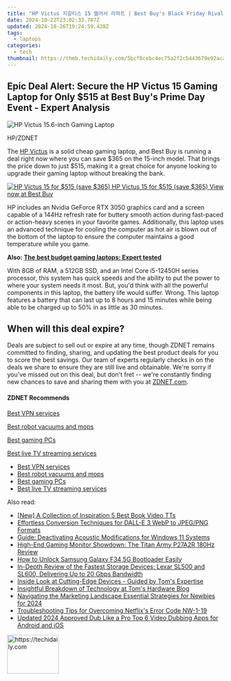```yaml
---
title: "HP Victus 지갈티스 15 웹어서 라파트 | Best Buy's Black Friday Rival: Snap Up the Gamechanger for Only $515 - Expert Analysis"
date: 2024-10-22T23:02:33.707Z
updated: 2024-10-26T19:24:59.428Z
tags:
  - laptops
categories:
  - tech
thumbnail: https://thmb.techidaily.com/5bcf8cebc4ec75a2f2c5443679e92acacca4bb84ee860e6fb058bd25619e5c79.jpg
---
```


## Epic Deal Alert: Secure the HP Victus 15 Gaming Laptop for Only $515 at Best Buy's Prime Day Event - Expert Analysis

![HP Victus 15.6-inch Gaming Laptop](https://www.zdnet.com/a/img/resize/ef908b1397d11fee9b7e33613347c20525be41f3/2024/10/09/0dab5962-0dd7-466f-9bfa-3f23921f6af1/hp-victus-laptop-3.jpg?auto=webp&width=1280)

HP/ZDNET

The [HP Victus](https://shop-links.co/link/?url=https%3A%2F%2Fwww.bestbuy.com%2Fsite%2Fhp-victus-15-6-full-hd-144hz-gaming-laptop-intel-core-i5-8gb-memory-nvidia-geforce-rtx-3050-512gb-ssd-performance-blue%2F6570600.p%3FskuId%3D6570600&publisher_slug=itechdaily19598&exclusive=1) is a solid cheap gaming laptop, and Best Buy is running a deal right now where you can save $365 on the 15-inch model. That brings the price down to just $515, making it a great choice for anyone looking to upgrade their gaming laptop without breaking the bank. 

[![HP Victus 15 for $515 (save $365)](https://www.zdnet.com/a/img/resize/e22b5a507113c6b8db54535ca800445afb72cbcb/2024/10/09/ab9dbfb7-282c-4f86-b669-063b38c9d1b2/hp-victus-laptop.jpg?auto=webp&fit=crop&height=172.5&width=294) HP Victus 15 for $515 (save $365) View now at Best Buy](https://shop-links.co/link/?url=https%3A%2F%2Fwww.bestbuy.com%2Fsite%2Fhp-victus-15-6-full-hd-144hz-gaming-laptop-intel-core-i5-8gb-memory-nvidia-geforce-rtx-3050-512gb-ssd-performance-blue%2F6570600.p%3FskuId%3D6570600&publisher_slug=itechdaily19598&exclusive=1)

HP includes an Nvidia GeForce RTX 3050 graphics card and a screen capable of a 144Hz refresh rate for buttery smooth action during fast-paced or action-heavy scenes in your favorite games. Additionally, this laptop uses an advanced technique for cooling the computer as hot air is blown out of the bottom of the laptop to ensure the computer maintains a good temperature while you game.

**Also: [The best budget gaming laptops: Expert tested](https://www.zdnet.com/article/best-budget-gaming-laptop/)** 

With 8GB of RAM, a 512GB SSD, and an Intel Core i5-12450H series processor, this system has quick speeds and the ability to put the power to where your system needs it most. But, you'd think with all the powerful components in this laptop, the battery life would suffer. Wrong. This laptop features a battery that can last up to 8 hours and 15 minutes while being able to be charged up to 50% in as little as 30 minutes.

## When will this deal expire?

Deals are subject to sell out or expire at any time, though ZDNET remains committed to finding, sharing, and updating the best product deals for you to score the best savings. Our team of experts regularly checks in on the deals we share to ensure they are still live and obtainable. We're sorry if you've missed out on this deal, but don't fret -- we're constantly finding new chances to save and sharing them with you at [ZDNET.com](https://www.zdnet.com/). 

#### **ZDNET** Recommends

[Best VPN services](https://www.zdnet.com/article/best-vpn/ "Best VPN services")

[Best robot vacuums and mops](https://www.zdnet.com/article/best-robot-vacuum-mop/ "Best robot vacuums and mops")

[Best gaming PCs](https://www.zdnet.com/article/best-gaming-pc/ "Best gaming PCs")

[Best live TV streaming services](https://www.zdnet.com/article/best-live-tv-streaming-service/ "Best live TV streaming services")

* [Best VPN services](https://www.zdnet.com/article/best-vpn/ "Best VPN services")
* [Best robot vacuums and mops](https://www.zdnet.com/article/best-robot-vacuum-mop/ "Best robot vacuums and mops")
* [Best gaming PCs](https://www.zdnet.com/article/best-gaming-pc/ "Best gaming PCs")
* [Best live TV streaming services](https://www.zdnet.com/article/best-live-tv-streaming-service/ "Best live TV streaming services")

<ins class="adsbygoogle"
     style="display:block"
     data-ad-format="autorelaxed"
     data-ad-client="ca-pub-7571918770474297"
     data-ad-slot="1223367746"></ins>

<ins class="adsbygoogle"
     style="display:block"
     data-ad-client="ca-pub-7571918770474297"
     data-ad-slot="8358498916"
     data-ad-format="auto"
     data-full-width-responsive="true"></ins>

<span class="atpl-alsoreadstyle">Also read:</span>
<div><ul>
<li><a href="https://extra-lessons.techidaily.com/new-a-collection-of-inspiration-5-best-book-video-tts/"><u>[New] A Collection of Inspiration 5 Best Book Video TTs</u></a></li>
<li><a href="https://tech-haven.techidaily.com/effortless-conversion-techniques-for-dall-e-3-webp-to-jpegpng-formats/"><u>Effortless Conversion Techniques for DALL-E 3 WebP to JPEG/PNG Formats</u></a></li>
<li><a href="https://sound-issues.techidaily.com/guide-deactivating-acoustic-modifications-for-windows-11-systems/"><u>Guide: Deactivating Acoustic Modifications for Windows 11 Systems</u></a></li>
<li><a href="https://hardware-reviews.techidaily.com/high-end-gaming-monitor-showdown-the-titan-army-p27a2r-180hz-review/"><u>High-End Gaming Monitor Showdown: The Titan Army P27A2R 180Hz Review</u></a></li>
<li><a href="https://android-unlock.techidaily.com/how-to-unlock-samsung-galaxy-f34-5g-bootloader-easily-by-drfone-android/"><u>How to Unlock Samsung Galaxy F34 5G Bootloader Easily</u></a></li>
<li><a href="https://hardware-reviews.techidaily.com/in-depth-review-of-the-fastest-storage-devices-lexar-sl500-and-sl600-delivering-up-to-20-gbps-bandwidth/"><u>In-Depth Review of the Fastest Storage Devices: Lexar SL500 and SL600, Delivering Up to 20 Gbps Bandwidth</u></a></li>
<li><a href="https://hardware-reviews.techidaily.com/inside-look-at-cutting-edge-devices-guided-by-toms-expertise/"><u>Inside Look at Cutting-Edge Devices - Guided by Tom's Expertise</u></a></li>
<li><a href="https://hardware-reviews.techidaily.com/insightful-breakdown-of-technology-at-toms-hardware-blog/"><u>Insightful Breakdown of Technology at Tom's Hardware Blog</u></a></li>
<li><a href="https://extra-approaches.techidaily.com/navigating-the-marketing-landscape-essential-strategies-for-newbies-for-2024/"><u>Navigating the Marketing Landscape Essential Strategies for Newbies for 2024</u></a></li>
<li><a href="https://tech-recovery.techidaily.com/troubleshooting-tips-for-overcoming-netflixs-error-code-nw-1-19/"><u>Troubleshooting Tips for Overcoming Netflix's Error Code NW-1-19</u></a></li>
<li><a href="https://smart-video-creator.techidaily.com/updated-2024-approved-dub-like-a-pro-top-6-video-dubbing-apps-for-android-and-ios/"><u>Updated 2024 Approved Dub Like a Pro Top 6 Video Dubbing Apps for Android and iOS</u></a></li>
</ul></div>

<!-- affiliate ads begin -->
<a href="https://review-au.sjv.io/c/5597632/2098701/14409" target="_top" id="2098701">
  <img src="//a.impactradius-go.com/display-ad/14409-2098701" border="0" alt="https://techidaily.com" width="120" height="90"/>
</a>
<img height="0" width="0" src="https://review-au.sjv.io/i/5597632/2098701/14409" style="position:absolute;visibility:hidden;" border="0" />
<!-- affiliate ads end -->


